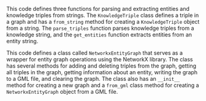 This code defines three functions for parsing and extracting entities and knowledge triples from strings. The `KnowledgeTriple` class defines a triple in a graph and has a `from_string` method for creating a `KnowledgeTriple` object from a string. The `parse_triples` function parses knowledge triples from a knowledge string, and the `get_entities` function extracts entities from an entity string.

This code defines a class called `NetworkxEntityGraph` that serves as a wrapper for entity graph operations using the NetworkX library. The class has several methods for adding and deleting triples from the graph, getting all triples in the graph, getting information about an entity, writing the graph to a GML file, and clearing the graph. The class also has an `__init__` method for creating a new graph and a `from_gml` class method for creating a `NetworkxEntityGraph` object from a GML file.

